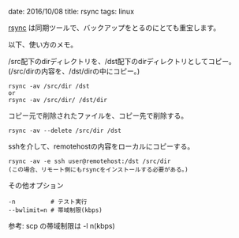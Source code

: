 date: 2016/10/08
title: rsync
tags: linux

[rsync](https://download.samba.org/pub/rsync/rsync.html) は同期ツールで、バックアップをとるのにとても重宝します。

以下、使い方のメモ。

/src配下のdirディレクトリを、/dst配下のdirディレクトリとしてコピー。
(/src/dirの内容を、/dst/dirの中にコピー。)

	rsync -av /src/dir /dst
	or
	rsync -av /src/dir/ /dst/dir

コピー元で削除されたファイルを、コピー先で削除する。

	rsync -av --delete /src/dir /dst

sshを介して、remotehostの内容をローカルにコピーする。

	rsync -av -e ssh user@remotehost:/dst /src/dir 
	(この場合、リモート側にもrsyncをインストールする必要がある。)

その他オプション

	-n          # テスト実行
	--bwlimit=n # 帯域制限(kbps)

参考: scp の帯域制限は -l n(kbps)

